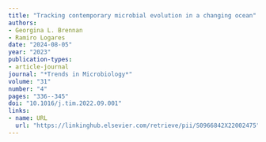 ```yaml
---
title: "Tracking contemporary microbial evolution in a changing ocean"
authors:
- Georgina L. Brennan
- Ramiro Logares
date: "2024-08-05"
year: "2023"
publication-types:
- article-journal
journal: "*Trends in Microbiology*"
volume: "31"
number: "4"
pages: "336--345"
doi: "10.1016/j.tim.2022.09.001"
links:
- name: URL
  url: "https://linkinghub.elsevier.com/retrieve/pii/S0966842X22002475"
---
```

